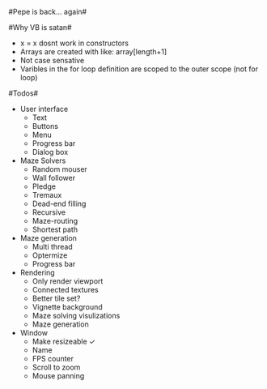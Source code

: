 #Pepe is back... again#

#Why VB is satan#
* x = x dosnt work in constructors
* Arrays are created with like: array[length+1]
* Not case sensative
* Varibles in the for loop definition are scoped to the outer scope (not for loop)

#Todos#
 - User interface
	 - Text
	 - Buttons
	 - Menu
	 - Progress bar
	 - Dialog box
 - Maze Solvers
	 - Random mouser
	 - Wall follower
	 - Pledge
	 - Tremaux
	 - Dead-end filling
	 - Recursive
	 - Maze-routing
	 - Shortest path
 - Maze generation
	 - Multi thread
	 - Optermize
	 - Progress bar
 - Rendering
	 - Only render viewport
	 - Connected textures
	 - Better tile set?
	 - Vignette background
	 - Maze solving visulizations
	 - Maze generation
 - Window
	 - Make resizeable ✓
	 - Name
	 - FPS counter
	 - Scroll to zoom
	 - Mouse panning